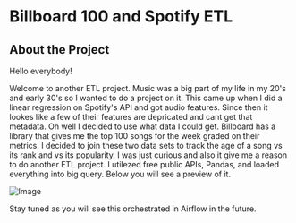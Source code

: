 # Billboard 100 and Spotify ETL

## About the Project

Hello everybody! 

Welcome to another ETL project. Music was a big part of my life in my 20's and early 30's so I wanted to do a project on it. This came up when I did a linear regression on Spotify's API and got audio features. Since then it lookes like a few of their features are depricated and cant get that metadata. Oh well I decided to use what data I could get. Billboard has a library that gives me the top 100 songs for the week graded on their metrics. I decided to join these two data sets to track the age of a song vs its rank and vs its popularity. I was just curious and also it give me a reason to do another ETL project. I utilezed free public APIs, Pandas, and loaded everything into big query. Below you will see a preview of it. 


![Image](https://github.com/user-attachments/assets/b0e89222-2c88-4bad-a8d1-34414fc3e32d)

Stay tuned as you will see this orchestrated in Airflow in the future. 
